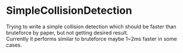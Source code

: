 # SimpleCollisionDetection
Trying to write a simple collision detection which should be faster than bruteforce by paper, but not getting desired result.<br />
Currently it performs similar to bruteforce maybe 1~2ms faster in some cases.
